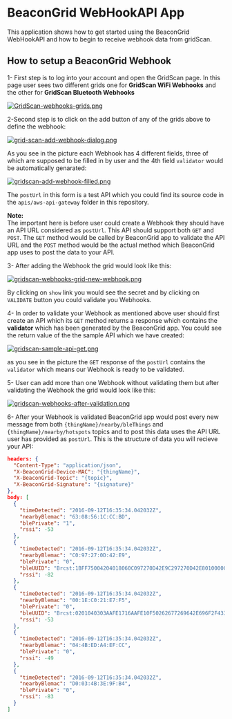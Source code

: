 # BeaconGrid WebHookAPI App
This application shows how to get started using the BeaconGrid WebHookAPI
and how to begin to receive webhook data from gridScan.


## How to setup a BeaconGrid Webhook

1- First step is to log into your account and open the GridScan page.
In this page user sees two different grids one for **GridScan WiFi Webhooks**
and the other for **GridScan Bluetooth Webhooks**

[![GridScan-webhooks-grids.png](https://s13.postimg.org/llvatoj3r/Grid_Scan_webhooks_grids.png)](https://postimg.org/image/ama3i2soj/)

2-Second step is to click on the add button of any of the grids above to define the webhook:

[![grid-scan-add-webhook-dialog.png](https://s3.postimg.org/7wanzslxv/grid_scan_add_webhook_dialog.png)](https://postimg.org/image/xf30ct5hr/)

As you see in the picture each Webhook has 4 different fields, three of which
are supposed to be filled in by user and the 4th field `validator` would be automatically genarated:

[![gridscan-add-webhook-filled.png](https://s15.postimg.org/5h5aut6ej/gridscan_add_webhook_filled.png)](https://postimg.org/image/5h5aut6ef/)

The `postUrl` in this form is a test API which you could find its source code in the `apis/aws-api-gateway` folder in this repository.

**Note:**  
The important here is before user could create a Webhook they should have an API URL considered as `postUrl`.
This API should support both `GET` and `POST`. The `GET` method would be called by BeaconGrid app to validate
the API URL and the `POST` method would be the actual method which BeaconGrid app uses to post the data to your API.

3- After adding the Webhook the grid would look like this:

[![gridscan-webhooks-grid-new-webhook.png](https://s22.postimg.org/mpdrgc9zl/gridscan_webhooks_grid_new_webhook.png)](https://postimg.org/image/5ouv7nwy5/)

By clicking on `show` link you would see the secret and by clicking on `VALIDATE` button you could validate you Webhooks.

4- In order to validate your Webhook as mentioned above user should first create an API which its `GET` method returns a response which contains the **validator** which has been generated by the BeaconGrid app. You could see the return value of the the sample API which we have created:

[![gridscan-sample-api-get.png](https://s9.postimg.org/m8yzj81cv/gridscan_sample_api_get.png)](https://postimg.org/image/o0rye4kpn/)

as you see in the picture the `GET` response of the `postUrl` contains the `validator` which means our Webhook is ready to be validated.

5- User can add more than one Webhook without validating them but after validating the Webhook the grid would look like this:

[![gridscan-webhooks-after-validation.png](https://s17.postimg.org/bw8k9ejen/gridscan_webhooks_after_validation.png)](https://postimg.org/image/jc7tv773v/)

6- After your Webhook is validated BeaconGrid app would post every new  message from both `{thingName}/nearby/bleThings` and `{thingName}/nearby/hotspots` topics and to post this data uses the API URL user has provided as `postUrl`. This is the structure of data you will recieve your API:

```json
headers: {
  "Content-Type": "application/json",
  "X-BeaconGrid-Device-MAC": "{thingName}",
  "X-BeaconGrid-Topic": "{topic}",
  "X-BeaconGrid-Signature": "{signature}"
},
body: [
  {
    "timeDetected": "2016-09-12T16:35:34.042032Z",
    "nearbyBlemac": "63:08:56:1C:CC:BD",
    "blePrivate": "1",
    "rssi": -53
  },
  {
    "timeDetected": "2016-09-12T16:35:34.042032Z",
    "nearbyBlemac": "C0:97:27:0D:42:E9",
    "blePrivate": "0",
    "bleUUID": "Brcst:1BFF75004204018060C097270D42E9C297270D42E801000000000000",
    "rssi": -82
  },
  {
    "timeDetected": "2016-09-12T16:35:34.042032Z",
    "nearbyBlemac": "00:1E:C0:21:E7:F5",
    "blePrivate": "0",
    "bleUUID": "Brcst:0201040303AAFE1716AAFE10F50262677269642E696F2F4335767275533865",
    "rssi": -53
  },
  {
    "timeDetected": "2016-09-12T16:35:34.042032Z",
    "nearbyBlemac": "04:4B:ED:A4:EF:CC",
    "blePrivate": "0",
    "rssi": -49
  },
  {
    "timeDetected": "2016-09-12T16:35:34.042032Z",
    "nearbyBlemac": "D0:03:4B:3E:9F:B4",
    "blePrivate": "0",
    "rssi": -83
  }
]
```

